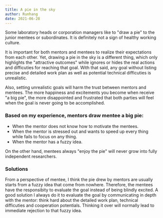 ```yaml
---
title: A pie in the sky
author: Runhang 
date: 2021-06-28
---
```


Some laboratory heads or corporation managers like to "draw a pie" to the junior mentees or subordinates. It is definitely not a sign of healthy working culture. 

It is important for both mentors and mentees to realize their expectations from each other. Yet, drawing a pie in the sky is a different thing, which only highlights the "attractive
outcomes" while ignores or hides the real actions and difficuties for reaching that goal. With that said, any goal without listing precise and detailed work plan as well as
potential technical difficuties is unrealistic. 

Also, setting unrealistic goals will harm the trust between mentors and mentees. The more happiness and excitements you become when receive "a big pie", the more
disappointed and frustrated that both parties will feel when the goal is never going to be accomplished. 

### Based on my experience, mentors draw mentee a big pie:
- When the mentor does not know how to motivate the mentees.
- When the mentor is stressed out and wants to speed up every thing while fails to focus on any thing. 
- When the mentor has a fuzzy idea. 

On the other hand, mentees always "enjoy the pie" will never grow into fully independent researchers. 

### Solutions
From a perspective of mentee, I think the pie drew by mentors are usually starts from a fuzzy idea that come from nowhere. Therefore, the mentees have the responsibity to evaluate the goal instead of being blindly excited. A good solution I always do it to evaluate the goal by communicating in depth with the mentor: think hard about the detailed work plan, technical difficuties and cooperation potentials. Thinking it over will normally lead to immediate rejection to that fuzzy idea. 
